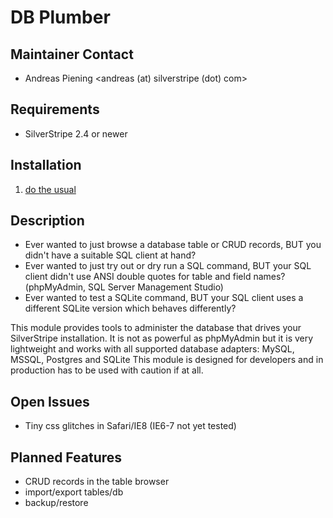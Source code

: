 # DB Plumber

## Maintainer Contact
 * Andreas Piening <andreas (at) silverstripe (dot) com>

## Requirements
 * SilverStripe 2.4 or newer


## Installation
 1. [do the usual](http://doc.silverstripe.org/modules#installation)

## Description

 * Ever wanted to just browse a database table or CRUD records, BUT you didn't have a suitable SQL client at hand?
 * Ever wanted to just try out or dry run a SQL command, BUT your SQL client didn't use ANSI double quotes for table and field names? (phpMyAdmin, SQL Server Management Studio)
 * Ever wanted to test a SQLite command, BUT your SQL client uses a different SQLite version which behaves differently?

This module provides tools to administer the database that drives your SilverStripe installation.
It is not as powerful as phpMyAdmin but it is very lightweight and works with all supported database adapters: MySQL, MSSQL, Postgres and SQLite
This module is designed for developers and in production has to be used with caution if at all.

## Open Issues

 * Tiny css glitches in Safari/IE8 (IE6-7 not yet tested)

## Planned Features

 * CRUD records in the table browser
 * import/export tables/db
 * backup/restore
